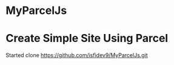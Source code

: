 # MyParcelJs
# Create Simple Site Using Parcel
Started
clone https://github.com/isfidev9/MyParcelJs.git
